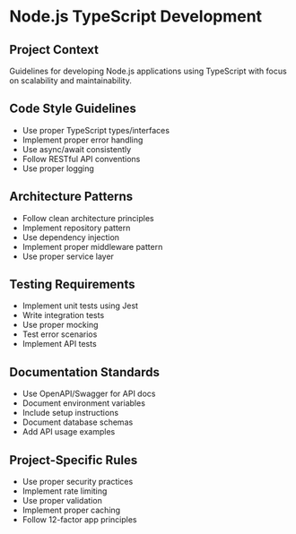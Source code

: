 # Node.js TypeScript Development

## Project Context
Guidelines for developing Node.js applications using TypeScript with focus on scalability and maintainability.

## Code Style Guidelines
- Use proper TypeScript types/interfaces
- Implement proper error handling
- Use async/await consistently
- Follow RESTful API conventions
- Use proper logging

## Architecture Patterns
- Follow clean architecture principles
- Implement repository pattern
- Use dependency injection
- Implement proper middleware pattern
- Use proper service layer

## Testing Requirements
- Implement unit tests using Jest
- Write integration tests
- Use proper mocking
- Test error scenarios
- Implement API tests

## Documentation Standards
- Use OpenAPI/Swagger for API docs
- Document environment variables
- Include setup instructions
- Document database schemas
- Add API usage examples

## Project-Specific Rules
- Use proper security practices
- Implement rate limiting
- Use proper validation
- Implement proper caching
- Follow 12-factor app principles
